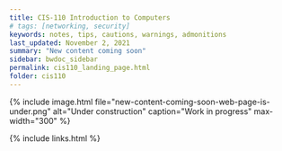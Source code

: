 ```yaml
---
title: CIS-110 Introduction to Computers
# tags: [networking, security]
keywords: notes, tips, cautions, warnings, admonitions
last_updated: November 2, 2021
summary: "New content coming soon"
sidebar: bwdoc_sidebar
permalink: cis110_landing_page.html
folder: cis110
---
```


{% include image.html file="new-content-coming-soon-web-page-is-under.png" alt="Under construction" caption="Work in progress" max-width="300" %}

{% include links.html %}
